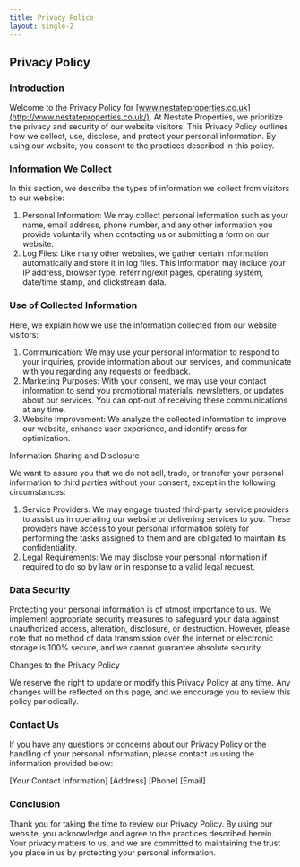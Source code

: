 ```yaml
---
title: Privacy Police
layout: single-2
---
```


## Privacy Policy

### Introduction

Welcome to the Privacy Policy for [www.nestateproperties.co.uk](http://www.nestateproperties.co.uk/). At Nestate Properties, we prioritize the privacy and security of our website visitors. This Privacy Policy outlines how we collect, use, disclose, and protect your personal information. By using our website, you consent to the practices described in this policy.

### Information We Collect

In this section, we describe the types of information we collect from visitors to our website:

1. Personal Information: We may collect personal information such as your name, email address, phone number, and any other information you provide voluntarily when contacting us or submitting a form on our website.
2. Log Files: Like many other websites, we gather certain information automatically and store it in log files. This information may include your IP address, browser type, referring/exit pages, operating system, date/time stamp, and clickstream data.

### Use of Collected Information

Here, we explain how we use the information collected from our website visitors:

1. Communication: We may use your personal information to respond to your inquiries, provide information about our services, and communicate with you regarding any requests or feedback.
2. Marketing Purposes: With your consent, we may use your contact information to send you promotional materials, newsletters, or updates about our services. You can opt-out of receiving these communications at any time.
3. Website Improvement: We analyze the collected information to improve our website, enhance user experience, and identify areas for optimization.

Information Sharing and Disclosure

We want to assure you that we do not sell, trade, or transfer your personal information to third parties without your consent, except in the following circumstances:

1. Service Providers: We may engage trusted third-party service providers to assist us in operating our website or delivering services to you. These providers have access to your personal information solely for performing the tasks assigned to them and are obligated to maintain its confidentiality.
2. Legal Requirements: We may disclose your personal information if required to do so by law or in response to a valid legal request.

### Data Security

Protecting your personal information is of utmost importance to us. We implement appropriate security measures to safeguard your data against unauthorized access, alteration, disclosure, or destruction. However, please note that no method of data transmission over the internet or electronic storage is 100% secure, and we cannot guarantee absolute security.

Changes to the Privacy Policy

We reserve the right to update or modify this Privacy Policy at any time. Any changes will be reflected on this page, and we encourage you to review this policy periodically.

### Contact Us

If you have any questions or concerns about our Privacy Policy or the handling of your personal information, please contact us using the information provided below:

[Your Contact Information] [Address] [Phone] [Email]

### Conclusion

Thank you for taking the time to review our Privacy Policy. By using our website, you acknowledge and agree to the practices described herein. Your privacy matters to us, and we are committed to maintaining the trust you place in us by protecting your personal information.
